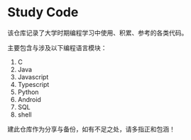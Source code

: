 # Study Code

该仓库记录了大学时期编程学习中使用、积累、参考的各类代码。

主要包含与涉及以下编程语言模块：

1. C
2. Java
3. Javascript
4. Typescript
5. Python
6. Android
7. SQL
8. shell

建此仓库作为分享与备份，如有不足之处，请多指正和包涵！
